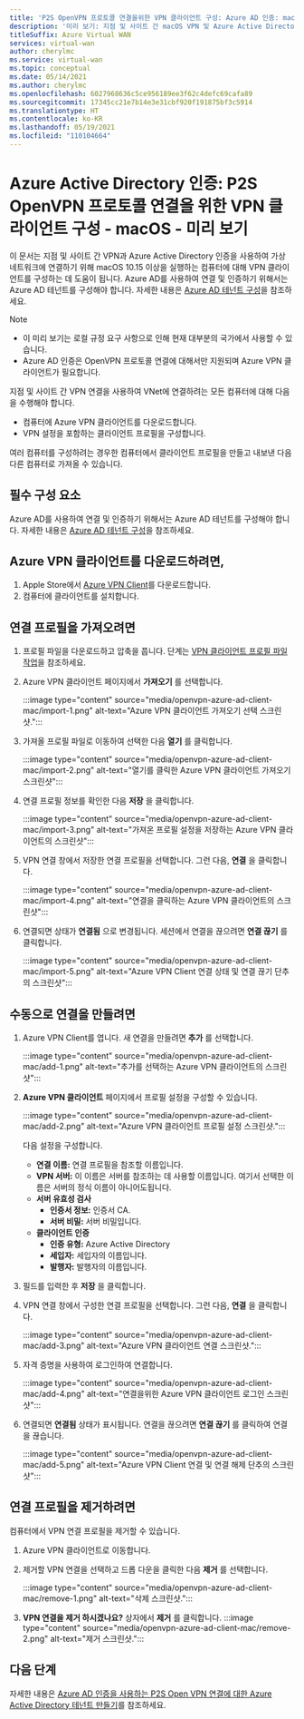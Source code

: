 ```yaml
---
title: 'P2S OpenVPN 프로토콜 연결을위한 VPN 클라이언트 구성: Azure AD 인증: macOS: 미리 보기'
description: '미리 보기: 지점 및 사이트 간 macOS VPN 및 Azure Active Directory 인증을 사용하여 Virtual Network에 연결하도록 Azure VPN 클라이언트를 구성하는 방법을 알아봅니다.'
titleSuffix: Azure Virtual WAN
services: virtual-wan
author: cherylmc
ms.service: virtual-wan
ms.topic: conceptual
ms.date: 05/14/2021
ms.author: cherylmc
ms.openlocfilehash: 6027968636c5ce956189ee3f62c4defc69cafa89
ms.sourcegitcommit: 17345cc21e7b14e3e31cbf920f191875bf3c5914
ms.translationtype: HT
ms.contentlocale: ko-KR
ms.lasthandoff: 05/19/2021
ms.locfileid: "110104664"
---
```

# <a name="azure-active-directory-authentication-configure-vpn-clients-for-p2s-openvpn-protocol-connections---macos---preview"></a>Azure Active Directory 인증: P2S OpenVPN 프로토콜 연결을 위한 VPN 클라이언트 구성 - macOS - 미리 보기

이 문서는 지점 및 사이트 간 VPN과 Azure Active Directory 인증을 사용하여 가상 네트워크에 연결하기 위해 macOS 10.15 이상을 실행하는 컴퓨터에 대해 VPN 클라이언트를 구성하는 데 도움이 됩니다. Azure AD를 사용하여 연결 및 인증하기 위해서는 Azure AD 테넌트를 구성해야 합니다. 자세한 내용은 [Azure AD 테넌트 구성](openvpn-azure-ad-tenant.md)을 참조하세요.

> [!NOTE]
> * 이 미리 보기는 로컬 규정 요구 사항으로 인해 현재 대부분의 국가에서 사용할 수 있습니다.
> * Azure AD 인증은 OpenVPN 프로토콜 연결에 대해서만 지원되며 Azure VPN 클라이언트가 필요합니다.
>

지점 및 사이트 간 VPN 연결을 사용하여 VNet에 연결하려는 모든 컴퓨터에 대해 다음을 수행해야 합니다.
 
* 컴퓨터에 Azure VPN 클라이언트를 다운로드합니다.
* VPN 설정을 포함하는 클라이언트 프로필을 구성합니다. 

여러 컴퓨터를 구성하려는 경우한 컴퓨터에서 클라이언트 프로필을 만들고 내보낸 다음 다른 컴퓨터로 가져올 수 있습니다.

## <a name="prerequisites"></a>필수 구성 요소

Azure AD를 사용하여 연결 및 인증하기 위해서는 Azure AD 테넌트를 구성해야 합니다. 자세한 내용은 [Azure AD 테넌트 구성](openvpn-azure-ad-tenant.md)을 참조하세요.

## <a name="to-download-the-azure-vpn-client"></a><a name="download"></a>Azure VPN 클라이언트를 다운로드하려면,

1. Apple Store에서 [Azure VPN Client](https://apps.apple.com/us/app/azure-vpn-client/id1553936137)를 다운로드합니다.
1. 컴퓨터에 클라이언트를 설치합니다.

## <a name="to-import-a-connection-profile"></a><a name="import"></a> 연결 프로필을 가져오려면

1. 프로필 파일을 다운로드하고 압축을 풉니다. 단계는 [VPN 클라이언트 프로필 파일 작업](about-vpn-profile-download.md)을 참조하세요.
1. Azure VPN 클라이언트 페이지에서 **가져오기** 를 선택합니다.

   :::image type="content" source="media/openvpn-azure-ad-client-mac/import-1.png" alt-text="Azure VPN 클라이언트 가져오기 선택 스크린샷.":::
1. 가져올 프로필 파일로 이동하여 선택한 다음 **열기** 를 클릭합니다.

   :::image type="content" source="media/openvpn-azure-ad-client-mac/import-2.png" alt-text="열기를 클릭한 Azure VPN 클라이언트 가져오기 스크린샷":::
1. 연결 프로필 정보를 확인한 다음 **저장** 을 클릭합니다.

   :::image type="content" source="media/openvpn-azure-ad-client-mac/import-3.png" alt-text="가져온 프로필 설정을 저장하는 Azure VPN 클라이언트의 스크린샷":::
1. VPN 연결 창에서 저장한 연결 프로필을 선택합니다. 그런 다음, **연결** 을 클릭합니다.

   :::image type="content" source="media/openvpn-azure-ad-client-mac/import-4.png" alt-text="연결을 클릭하는 Azure VPN 클라이언트의 스크린샷":::
1. 연결되면 상태가 **연결됨** 으로 변경됩니다. 세션에서 연결을 끊으려면 **연결 끊기** 를 클릭합니다.

   :::image type="content" source="media/openvpn-azure-ad-client-mac/import-5.png" alt-text="Azure VPN Client 연결 상태 및 연결 끊기 단추의 스크린샷":::

## <a name="to-create-a-connection-manually"></a><a name="manual"></a> 수동으로 연결을 만들려면

1. Azure VPN Client를 엽니다. 새 연결을 만들려면 **추가** 를 선택합니다.

   :::image type="content" source="media/openvpn-azure-ad-client-mac/add-1.png" alt-text="추가를 선택하는 Azure VPN 클라이언트의 스크린샷":::

1. **Azure VPN 클라이언트** 페이지에서 프로필 설정을 구성할 수 있습니다.

   :::image type="content" source="media/openvpn-azure-ad-client-mac/add-2.png" alt-text="Azure VPN 클라이언트 프로필 설정 스크린샷.":::

   다음 설정을 구성합니다.

   * **연결 이름:** 연결 프로필을 참조할 이름입니다.
   * **VPN 서버:** 이 이름은 서버를 참조하는 데 사용할 이름입니다. 여기서 선택한 이름은 서버의 정식 이름이 아니어도됩니다.
   * **서버 유효성 검사**
     * **인증서 정보:** 인증서 CA.
     * **서버 비밀:** 서버 비밀입니다.
   * **클라이언트 인증**
     * **인증 유형:** Azure Active Directory
     * **세입자:** 세입자의 이름입니다.
     * **발행자:** 발행자의 이름입니다.
1. 필드를 입력한 후 **저장** 을 클릭합니다.
1. VPN 연결 창에서 구성한 연결 프로필을 선택합니다. 그런 다음, **연결** 을 클릭합니다.

   :::image type="content" source="media/openvpn-azure-ad-client-mac/add-3.png" alt-text="Azure VPN 클라이언트 연결 스크린샷.":::
1. 자격 증명을 사용하여 로그인하여 연결합니다.

   :::image type="content" source="media/openvpn-azure-ad-client-mac/add-4.png" alt-text="연결을위한 Azure VPN 클라이언트 로그인 스크린샷":::
1. 연결되면 **연결됨** 상태가 표시됩니다. 연결을 끊으려면 **연결 끊기** 를 클릭하여 연결을 끊습니다.

   :::image type="content" source="media/openvpn-azure-ad-client-mac/add-5.png" alt-text="Azure VPN Client 연결 및 연결 해제 단추의 스크린샷":::

## <a name="to-remove-a-connection-profile"></a><a name="remove"></a> 연결 프로필을 제거하려면

컴퓨터에서 VPN 연결 프로필을 제거할 수 있습니다. 

1. Azure VPN 클라이언트로 이동합니다.
1. 제거할 VPN 연결을 선택하고 드롭 다운을 클릭한 다음 **제거** 를 선택합니다.

   :::image type="content" source="media/openvpn-azure-ad-client-mac/remove-1.png" alt-text="삭제 스크린샷.":::
1. **VPN 연결을 제거 하시겠나요?** 상자에서 **제거** 를 클릭합니다.
   :::image type="content" source="media/openvpn-azure-ad-client-mac/remove-2.png" alt-text="제거 스크린샷.":::

## <a name="next-steps"></a>다음 단계

자세한 내용은 [Azure AD 인증을 사용하는 P2S Open VPN 연결에 대한 Azure Active Directory 테넌트 만들기](openvpn-azure-ad-tenant.md)를 참조하세요.